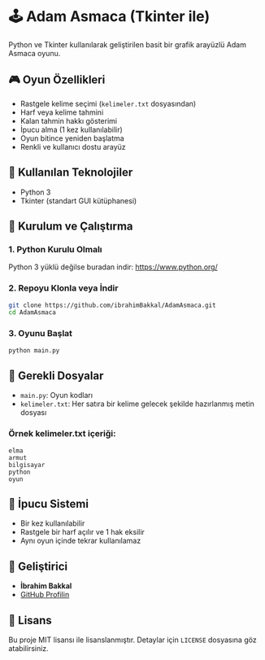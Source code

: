 # 🕹️ Adam Asmaca (Tkinter ile)

Python ve Tkinter kullanılarak geliştirilen basit bir grafik arayüzlü Adam Asmaca oyunu.


## 🎮 Oyun Özellikleri

- Rastgele kelime seçimi (`kelimeler.txt` dosyasından)
- Harf veya kelime tahmini
- Kalan tahmin hakkı gösterimi
- İpucu alma (1 kez kullanılabilir)
- Oyun bitince yeniden başlatma
- Renkli ve kullanıcı dostu arayüz

## 💼 Kullanılan Teknolojiler

- Python 3
- Tkinter (standart GUI kütüphanesi)

## 🔧 Kurulum ve Çalıştırma

### 1. Python Kurulu Olmalı

Python 3 yüklü değilse buradan indir: https://www.python.org/

### 2. Repoyu Klonla veya İndir

```bash
git clone https://github.com/ibrahimBakkal/AdamAsmaca.git
cd AdamAsmaca
```

### 3. Oyunu Başlat

```bash
python main.py
```

## 📁 Gerekli Dosyalar

- `main.py`: Oyun kodları
- `kelimeler.txt`: Her satıra bir kelime gelecek şekilde hazırlanmış metin dosyası

### Örnek kelimeler.txt içeriği:

```
elma
armut
bilgisayar
python
oyun
```

## 🧠 İpucu Sistemi

- Bir kez kullanılabilir
- Rastgele bir harf açılır ve 1 hak eksilir
- Aynı oyun içinde tekrar kullanılamaz

## 👤 Geliştirici

- **İbrahim Bakkal**
- [GitHub Profilin](https://github.com/ibrahimBakkal)

## 📄 Lisans

Bu proje MIT lisansı ile lisanslanmıştır. Detaylar için `LICENSE` dosyasına göz atabilirsiniz.

